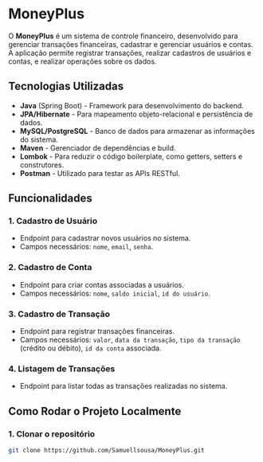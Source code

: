 # MoneyPlus

O **MoneyPlus** é um sistema de controle financeiro, desenvolvido para gerenciar transações financeiras, cadastrar e gerenciar usuários e contas. A aplicação permite registrar transações, realizar cadastros de usuários e contas, e realizar operações sobre os dados.

## Tecnologias Utilizadas

- **Java** (Spring Boot) - Framework para desenvolvimento do backend.
- **JPA/Hibernate** - Para mapeamento objeto-relacional e persistência de dados.
- **MySQL/PostgreSQL** - Banco de dados para armazenar as informações do sistema.
- **Maven** - Gerenciador de dependências e build.
- **Lombok** - Para reduzir o código boilerplate, como getters, setters e construtores.
- **Postman** - Utilizado para testar as APIs RESTful.

## Funcionalidades

### 1. **Cadastro de Usuário**
   - Endpoint para cadastrar novos usuários no sistema.
   - Campos necessários: `nome`, `email`, `senha`.

### 2. **Cadastro de Conta**
   - Endpoint para criar contas associadas a usuários.
   - Campos necessários: `nome`, `saldo inicial`, `id do usuário`.

### 3. **Cadastro de Transação**
   - Endpoint para registrar transações financeiras.
   - Campos necessários: `valor`, `data da transação`, `tipo da transação` (crédito ou débito), `id da conta` associada.

### 4. **Listagem de Transações**
   - Endpoint para listar todas as transações realizadas no sistema.

## Como Rodar o Projeto Localmente

### 1. **Clonar o repositório**

```bash
git clone https://github.com/Samuellsousa/MoneyPlus.git
